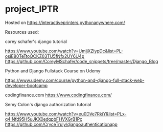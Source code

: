 # project_IPTR
Hosted on https://interactiveprinters.pythonanywhere.com/

Resources used:

corey schafer's django tutorial

https://www.youtube.com/watch?v=UmljXZIypDc&list=PL-osiE80TeTtoQCKZ03TU5fNfx2UY6U4p
https://github.com/CoreyMSchafer/code_snippets/tree/master/Django_Blog

Python and Django Fullstack Course on Udemy

https://www.udemy.com/course/python-and-django-full-stack-web-developer-bootcamp

codingfinance.com
https://www.codingfinance.com/

Semy Colon's django authorization tutorial

https://www.youtube.com/watch?v=eu0DVe7RkiY&list=PLx-q4INfd95H5uJKX0edqpbFHVXGrB1Pc
https://github.com/CryceTruly/djangoauthenticationapp


